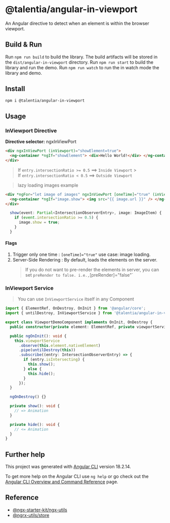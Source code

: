 # @talentia/angular-in-viewport

An Angular directive to detect when an element is within the browser viewport.

## Build & Run

Run `npm run build` to build the library. The build artifacts will be stored in the `dist/angular-in-viewport` directory.
Run `npm run start` to build the library and run the demo.
Run `npm run watch` to run the in watch mode the library and demo.

## Install

```bash
npm i @talentia/angular-in-viewport
```

## Usage

### InViewport Directive

**Directive selector:** ngxInViewPort

```html
<div ngxInViewPort (inViewport)="showElement=true">
  <ng-container *ngIf="showElement"> <div>Hello World!</div> </ng-container>
</div>
```

> If `entry.intersectionRatio >= 0.5` ==> `Inside Viewport` > <br/>
> If `entry.intersectionRatio < 0.5` ==> `Outside Viewport`

> lazy loading images example

```html
<div *ngFor="let image of images" ngxInViewPort [oneTime]="true" (inViewport)="show($event, image)">
  <ng-container *ngIf="image.show"> <img src="{{ image.url }}" /> </ng-container>
</div>
```

```ts
  show(event: Partial<IntersectionObserverEntry>, image: ImageItem) {
    if (event.intersectionRatio >= 0.5) {
      image.show = true;
    }
  }
```

#### Flags

1. Trigger only one time : `[oneTime]="true"` use case: image loading.
2. Server-Side Rendering : By default, loads the elements on the server.
   > If you do not want to pre-render the elements in server, you can set `preRender to false. i.e.,`[preRender]="false"`

### InViewport Service

> You can use `InViewportService` itself in any Component

```typescript
import { ElementRef, OnDestroy, OnInit } from '@angular/core';
import { untilDestroy, InViewportService } from '@talentia/angular-in-viewport';

export class ViewportDemoComponent implements OnInit, OnDestroy {
  public constructor(private element: ElementRef, private viewportService: InViewportService) {}

  public ngOnInit(): void {
    this.viewportService
      .observe(this.element.nativeElement)
      .pipe(untilDestroy(this))
      .subscribe((entry: IntersectionObserverEntry) => {
        if (entry.isIntersecting) {
          this.show();
        } else {
          this.hide();
        }
      });
  }

  ngOnDestroy() {}

  private show(): void {
    // => Animation
  }

  private hide(): void {
    // <= Animation
  }
}
```

## Further help

This project was generated with [Angular CLI](https://github.com/angular/angular-cli) version 18.2.14.

To get more help on the Angular CLI use `ng help` or go check out the [Angular CLI Overview and Command Reference](https://angular.io/cli) page.

## Reference

- [@ngx-starter-kit/ngx-utils](https://www.npmjs.com/package/@ngx-starter-kit/ngx-utils) 
- [@ngrx-utils/store](https://www.npmjs.com/package/@ngrx-utils/store)

